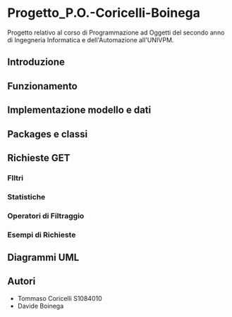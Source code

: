 # Progetto_P.O.-Coricelli-Boinega
Progetto relativo al corso di Programmazione ad Oggetti del secondo anno di Ingegneria Informatica e dell'Automazione all'UNIVPM.

## Introduzione

## Funzionamento 

## Implementazione modello e dati 

## Packages e classi

## Richieste GET

### FIltri

### Statistiche

### Operatori di Filtraggio

### Esempi di Richieste

## Diagrammi UML

## Autori
- Tommaso Coricelli S1084010
- Davide Boinega 


